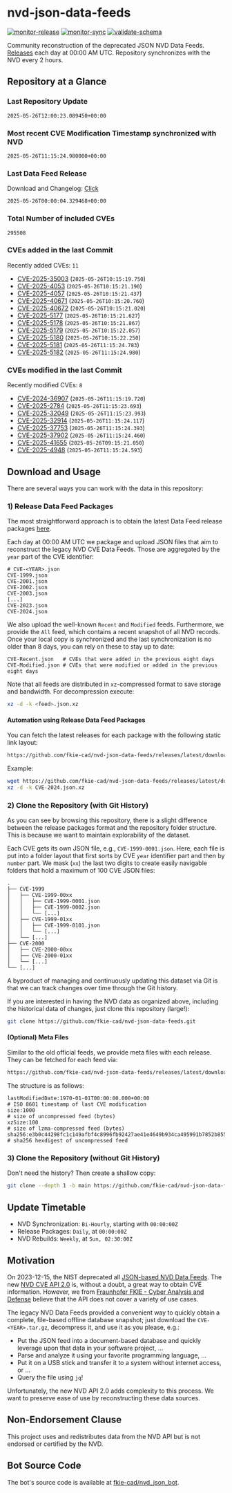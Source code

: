 # nvd-json-data-feeds

[![monitor-release](https://github.com/fkie-cad/nvd-json-data-feeds/actions/workflows/monitor_release.yml/badge.svg)](https://github.com/fkie-cad/nvd-json-data-feeds/actions/workflows/monitor_release.yml)
[![monitor-sync](https://github.com/fkie-cad/nvd-json-data-feeds/actions/workflows/monitor_sync.yml/badge.svg)](https://github.com/fkie-cad/nvd-json-data-feeds/actions/workflows/monitor_sync.yml)
[![validate-schema](https://github.com/fkie-cad/nvd-json-data-feeds/actions/workflows/validate_schema.yml/badge.svg)](https://github.com/fkie-cad/nvd-json-data-feeds/actions/workflows/validate_schema.yml)

Community reconstruction of the deprecated JSON NVD Data Feeds.
[Releases](https://github.com/fkie-cad/nvd-json-data-feeds/releases/latest) each day at 00:00 AM UTC.
Repository synchronizes with the NVD every 2 hours.

## Repository at a Glance

### Last Repository Update

```plain
2025-05-26T12:00:23.089450+00:00
```

### Most recent CVE Modification Timestamp synchronized with NVD

```plain
2025-05-26T11:15:24.980000+00:00
```

### Last Data Feed Release

Download and Changelog: [Click](https://github.com/fkie-cad/nvd-json-data-feeds/releases/latest)

```plain
2025-05-26T00:00:04.329468+00:00
```

### Total Number of included CVEs

```plain
295508
```

### CVEs added in the last Commit

Recently added CVEs: `11`

- [CVE-2025-35003](CVE-2025/CVE-2025-350xx/CVE-2025-35003.json) (`2025-05-26T10:15:19.750`)
- [CVE-2025-4053](CVE-2025/CVE-2025-40xx/CVE-2025-4053.json) (`2025-05-26T10:15:21.190`)
- [CVE-2025-4057](CVE-2025/CVE-2025-40xx/CVE-2025-4057.json) (`2025-05-26T10:15:21.437`)
- [CVE-2025-40671](CVE-2025/CVE-2025-406xx/CVE-2025-40671.json) (`2025-05-26T10:15:20.760`)
- [CVE-2025-40672](CVE-2025/CVE-2025-406xx/CVE-2025-40672.json) (`2025-05-26T10:15:21.020`)
- [CVE-2025-5177](CVE-2025/CVE-2025-51xx/CVE-2025-5177.json) (`2025-05-26T10:15:21.627`)
- [CVE-2025-5178](CVE-2025/CVE-2025-51xx/CVE-2025-5178.json) (`2025-05-26T10:15:21.867`)
- [CVE-2025-5179](CVE-2025/CVE-2025-51xx/CVE-2025-5179.json) (`2025-05-26T10:15:22.057`)
- [CVE-2025-5180](CVE-2025/CVE-2025-51xx/CVE-2025-5180.json) (`2025-05-26T10:15:22.250`)
- [CVE-2025-5181](CVE-2025/CVE-2025-51xx/CVE-2025-5181.json) (`2025-05-26T11:15:24.783`)
- [CVE-2025-5182](CVE-2025/CVE-2025-51xx/CVE-2025-5182.json) (`2025-05-26T11:15:24.980`)


### CVEs modified in the last Commit

Recently modified CVEs: `8`

- [CVE-2024-36907](CVE-2024/CVE-2024-369xx/CVE-2024-36907.json) (`2025-05-26T11:15:19.720`)
- [CVE-2025-2784](CVE-2025/CVE-2025-27xx/CVE-2025-2784.json) (`2025-05-26T11:15:23.693`)
- [CVE-2025-32049](CVE-2025/CVE-2025-320xx/CVE-2025-32049.json) (`2025-05-26T11:15:23.993`)
- [CVE-2025-32914](CVE-2025/CVE-2025-329xx/CVE-2025-32914.json) (`2025-05-26T11:15:24.117`)
- [CVE-2025-37753](CVE-2025/CVE-2025-377xx/CVE-2025-37753.json) (`2025-05-26T11:15:24.393`)
- [CVE-2025-37902](CVE-2025/CVE-2025-379xx/CVE-2025-37902.json) (`2025-05-26T11:15:24.460`)
- [CVE-2025-41655](CVE-2025/CVE-2025-416xx/CVE-2025-41655.json) (`2025-05-26T09:15:21.050`)
- [CVE-2025-4948](CVE-2025/CVE-2025-49xx/CVE-2025-4948.json) (`2025-05-26T11:15:24.593`)


## Download and Usage

There are several ways you can work with the data in this repository:

### 1) Release Data Feed Packages

The most straightforward approach is to obtain the latest Data Feed release packages [here](https://github.com/fkie-cad/nvd-json-data-feeds/releases/latest).

Each day at 00:00 AM UTC we package and upload JSON files that aim to reconstruct the legacy NVD CVE Data Feeds.
Those are aggregated by the `year` part of the CVE identifier:

```
# CVE-<YEAR>.json
CVE-1999.json
CVE-2001.json
CVE-2002.json
CVE-2003.json
[...]
CVE-2023.json
CVE-2024.json
```

We also upload the well-known `Recent` and `Modified` feeds.
Furthermore, we provide the `All` feed, which contains a recent snapshot of all NVD records.
Once your local copy is synchronized and the last synchronization is no older than 8 days, you can rely on these to stay up to date:

```plain
CVE-Recent.json   # CVEs that were added in the previous eight days
CVE-Modified.json # CVEs that were modified or added in the previous eight days
```

Note that all feeds are distributed in `xz`-compressed format to save storage and bandwidth.
For decompression execute:

```sh
xz -d -k <feed>.json.xz
```

#### Automation using Release Data Feed Packages

You can fetch the latest releases for each package with the following static link layout:

```sh
https://github.com/fkie-cad/nvd-json-data-feeds/releases/latest/download/CVE-<YEAR>.json.xz
```

Example:

```sh
wget https://github.com/fkie-cad/nvd-json-data-feeds/releases/latest/download/CVE-2024.json.xz
xz -d -k CVE-2024.json.xz
```

### 2) Clone the Repository (with Git History)

As you can see by browsing this repository, there is a slight difference between the release packages format and the repository folder structure.
This is because we want to maintain explorability of the dataset.

Each CVE gets its own JSON file, e.g., `CVE-1999-0001.json`.
Here, each file is put into a folder layout that first sorts by CVE `year` identifier part and then by `number` part.
We mask (`xx`) the last two digits to create easily navigable folders that hold a maximum of 100 CVE JSON files:

```plain
.
├── CVE-1999
│   ├── CVE-1999-00xx
│   │   ├── CVE-1999-0001.json
│   │   ├── CVE-1999-0002.json
│   │   └── [...]
│   ├── CVE-1999-01xx
│   │   ├── CVE-1999-0101.json
│   │   └── [...]
│   └── [...]
├── CVE-2000
│   ├── CVE-2000-00xx
│   ├── CVE-2000-01xx
│   └── [...]
└── [...]
```

A byproduct of managing and continuously updating this dataset via Git is that we can track changes over time through the Git history.

If you are interested in having the NVD data as organized above, including the historical data of changes, just clone this repository (large!):

```sh
git clone https://github.com/fkie-cad/nvd-json-data-feeds.git
```

#### (Optional) Meta Files

Similar to the old official feeds, we provide meta files with each release. They can be fetched for each feed via:

```sh
https://github.com/fkie-cad/nvd-json-data-feeds/releases/latest/download/CVE-<YEAR>.meta
```

The structure is as follows:

```plain
lastModifiedDate:1970-01-01T00:00:00.000+00:00                          # ISO 8601 timestamp of last CVE modification
size:1000                                                               # size of uncompressed feed (bytes)
xzSize:100                                                              # size of lzma-compressed feed (bytes)
sha256:e3b0c44298fc1c149afbf4c8996fb92427ae41e4649b934ca495991b7852b855 # sha256 hexdigest of uncompressed feed
```

### 3) Clone the Repository (without Git History)

Don't need the history? Then create a shallow copy:

```sh
git clone --depth 1 -b main https://github.com/fkie-cad/nvd-json-data-feeds.git
```


## Update Timetable

* NVD Synchronization: `Bi-Hourly`, starting with `00:00:00Z`
* Release Packages: `Daily`, at `00:00:00Z`
* NVD Rebuilds: `Weekly`, at `Sun, 02:30:00Z`


## Motivation

On 2023-12-15, the NIST deprecated all [JSON-based NVD Data Feeds](https://nvd.nist.gov/vuln/data-feeds#divRetirementBanner-1).
The new [NVD CVE API 2.0](https://nvd.nist.gov/developers/vulnerabilities) is, without a doubt, a great way to obtain CVE information.
However, we from [Fraunhofer FKIE - Cyber Analysis and Defense](https://www.fkie.fraunhofer.de/en/departments/cad.html) believe that the API does not cover a variety of use cases.

The legacy NVD Data Feeds provided a convenient way to quickly obtain a complete, file-based offline database snapshot; just download the `CVE-<YEAR>.tar.gz`, decompress it, and use it as you please, e.g.:

- Put the JSON feed into a document-based database and quickly leverage upon that data in your software project, ...
- Parse and analyze it using your favorite programming language, ...
- Put it on a USB stick and transfer it to a system without internet access, or ...
- Query the file using `jq`!

Unfortunately, the new NVD API 2.0 adds complexity to this process.
We want to preserve ease of use by reconstructing these data sources.

## Non-Endorsement Clause

This project uses and redistributes data from the NVD API but is not endorsed or certified by the NVD.

## Bot Source Code

The bot's source code is available at [fkie-cad/nvd\_json\_bot](https://github.com/fkie-cad/nvd_json_bot).